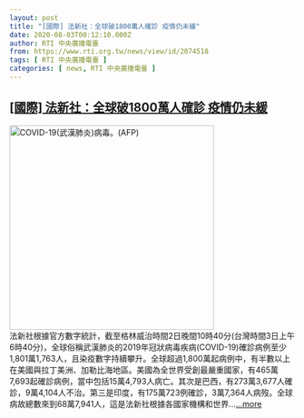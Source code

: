 ```yaml
---
layout: post
title: "[國際] 法新社：全球破1800萬人確診 疫情仍未緩"
date: 2020-08-03T00:12:10.000Z
author: RTI 中央廣播電臺
from: https://www.rti.org.tw/news/view/id/2074518
tags: [ RTI 中央廣播電臺 ]
categories: [ news, RTI 中央廣播電臺 ]
---
```

<!--1596413530000-->
[[國際] 法新社：全球破1800萬人確診 疫情仍未緩](https://www.rti.org.tw/news/view/id/2074518)
------

<div>
<img src="https://static.rti.org.tw/assets/thumbnails/2020/02/29/3751f5e46d00cc94ccfac424892d26d2.jpg" width="360" alt="COVID-19(武漢肺炎)病毒。(AFP)" title="COVID-19(武漢肺炎)病毒。(AFP)"><br>法新社根據官方數字統計，截至格林威治時間2日晚間10時40分(台灣時間3日上午6時40分)，全球俗稱武漢肺炎的2019年冠狀病毒疾病(COVID-19)確診病例至少1,801萬1,763人，且染疫數字持續攀升。全球超過1,800萬起病例中，有半數以上在美國與拉丁美洲、加勒比海地區。美國為全世界受創最嚴重國家，有465萬7,693起確診病例，當中包括15萬4,793人病亡。其次是巴西，有273萬3,677人確診，9萬4,104人不治。第三是印度，有175萬723例確診，3萬7,364人病歿。全球病故總數來到68萬7,941人，這是法新社根據各國家機構和世界...<a target="_blank" href="https://www.rti.org.tw/news/view/id/2074518">...more</a>
</div>
